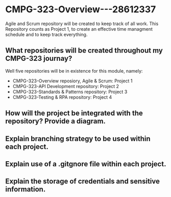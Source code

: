 # CMPG-323-Overview---28612337

Agile and Scrum repository will be created to keep track of all work.
This Repository counts as Project 1, to create an effective time managment schedule and to keep track everything.

## What repositories will be created throughout my CMPG-323 journay?

Well five repositories will be in existence for this module, namely:
- CMPG-323-Overview reposiory, Agile & Scrum: Project 1
- CMPG-323-API Development repository: Project 2
- CMPG-323-Standards & Patterns repository: Project 3
- CMPG-323-Testing & RPA repository: Project 4

## How will the project be integrated with the repository? Provide a diagram.

## Explain branching strategy to be used within each project.

## Explain use of a .gitgnore file within each project.

## Explain the storage of credentials and sensitive information.

